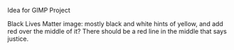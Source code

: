 

Idea for GIMP Project

 Black Lives Matter image: mostly black and white hints of yellow, and add red over the middle of it? There should be a red line in the middle that says justice. 
